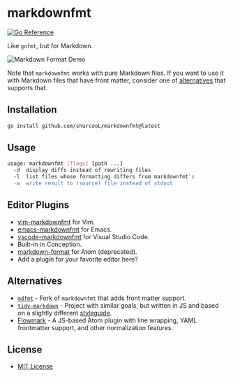 markdownfmt
===========

[![Go Reference](https://pkg.go.dev/badge/github.com/shurcooL/markdownfmt.svg)](https://pkg.go.dev/github.com/shurcooL/markdownfmt)

Like `gofmt`, but for Markdown.

![Markdown Format Demo](https://github.com/shurcooL/atom-markdown-format/blob/master/Demo.gif?raw=true)

Note that `markdownfmt` works with pure Markdown files. If you want to use it with Markdown files that have front matter, consider one of [alternatives](#alternatives) that supports that.

Installation
------------

```sh
go install github.com/shurcooL/markdownfmt@latest
```

Usage
-----

```sh
usage: markdownfmt [flags] [path ...]
  -d  display diffs instead of rewriting files
  -l  list files whose formatting differs from markdownfmt's
  -w  write result to (source) file instead of stdout
```

Editor Plugins
--------------

-	[vim-markdownfmt](https://github.com/moorereason/vim-markdownfmt) for Vim.
-	[emacs-markdownfmt](https://github.com/nlamirault/emacs-markdownfmt) for Emacs.
-	[vscode-markdownfmt](https://marketplace.visualstudio.com/itemdetails?itemName=AnmolSinghJaggi.vscode-markdownfmt) for Visual Studio Code.
-	Built-in in Conception.
-	[markdown-format](https://atom.io/packages/markdown-format) for Atom (deprecated).
-	Add a plugin for your favorite editor here?

Alternatives
------------

-	[`mdfmt`](https://github.com/moorereason/mdfmt) - Fork of `markdownfmt` that adds front matter support.
-	[`tidy-markdown`](https://github.com/slang800/tidy-markdown) - Project with similar goals, but written in JS and based on a slightly different [styleguide](https://github.com/slang800/markdown-styleguide).
-	[Flowmark](https://github.com/jlevy/atom-flowmark) - A JS-based Atom plugin with line wrapping, YAML frontmatter support, and other normalization features.

License
-------

-	[MIT License](LICENSE)

